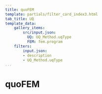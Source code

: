 ```yaml
---
title: quoFEM
template: partials/filter_card_index3.html
tab_title: UQ
template_data:
    gallery_items:
        src/input.json:
          UQ: UQ_Method.uqType
          FEM: fem.program
    filters:
        input.json:
        - description
        - UQ_Method.uqType
...
```


# quoFEM
